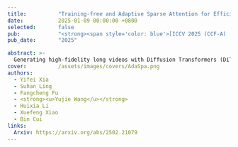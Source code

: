 ```yaml
---
title:          "Training-free and Adaptive Sparse Attention for Efficient Long Video Generation"
date:           2025-01-09 00:00:00 +0800
selected:       false
pub:            "<strong><span style='color: blue'>[ICCV 2025 (CCF-A) | Fourth Author]</span></strong> International Conference on Computer Vision 2025"
pub_date:       "2025"

abstract: >-
  Generating high-fidelity long videos with Diffusion Transformers (DiTs) is often hindered by significant latency, primarily due to the computational demands of attention mechanisms. We propose AdaSpa, the first Dynamic Pattern and Online Precise Search sparse attention method. Firstly, to realize the Dynamic Pattern, we introduce a blockified pattern to efficiently capture the hierarchical sparsity inherent in DiTs. Secondly, to enable Online Precise Search, we propose the Fused LSE-Cached Search with Head-adaptive Hierarchical Block Sparse Attention. Experiments validate AdaSpa's substantial acceleration while preserving video quality.
cover:          /assets/images/covers/AdaSpa.png
authors:  
  - Yifei Xia
  - Suhan Ling
  - Fangcheng Fu
  - <strong><u>Yujie Wang</u></strong>
  - Huixia Li
  - Xuefeng Xiao
  - Bin Cui
links:
  Arxiv: https://arxiv.org/abs/2502.21079
---
```

